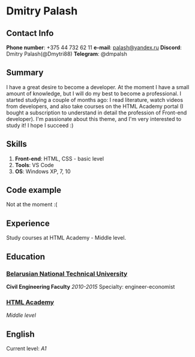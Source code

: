 # Dmitry Palash

## Contact Info
**Phone number**: +375 44 732 62 11
**e-mail**: palash@yandex.ru
**Discord**: Dmitry Palash(@Dmytri88)
**Telegram**: @dmpalsh

## Summary
I have a great desire to become a developer. At the moment I have a small amount of knowledge, but I will do my best to become a professional.
I started studying a couple of months ago: I read literature, watch videos from developers, and also take courses on the HTML Academy portal (I bought a subscription to understand in detail the profession of Front-end developer).
I'm passionate about this theme, and I'm very interested to study it!
I hope I succeed :)

## Skills
1. **Front-end**: HTML, CSS -  basic level
2. **Tools**: VS Code
3. **OS**: Windows XP, 7, 10

## Code example
Not at the moment :(

## Experience
Study courses at HTML Academy - Middle level.

## Education
### [Belarusian National Technical University](https://en.bntu.by/)
**Civil Engineering Faculty**
_2010-2015_
Specialty: engineer-economist

### [HTML Academy](https://htmlacademy.ru/)
_Middle_ _level_

## English
Current level: *A1*
